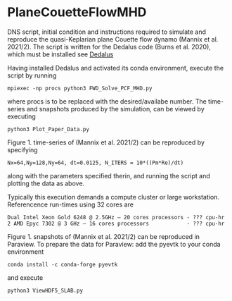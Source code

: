 # PlaneCouetteFlowMHD
DNS script, initial condition and instructions required to simulate and reproduce the quasi-Keplarian plane Couette flow dynamo (Mannix et al. 2021/2). The script is written for the Dedalus code (Burns et al. 2020), which must be installed see [Dedalus](https://dedalus-project.org)

Having installed Dedalus and activated its conda environment, execute the script by running

`mpiexec -np procs python3 FWD_Solve_PCF_MHD.py`

where procs is to be replaced with the desired/availabe number. The time-series and snapshots produced by the simulation, can be viewed by executing

`python3 Plot_Paper_Data.py`

Figure 1. time-series of (Mannix et al. 2021/2) can be reproduced by specifying 

`Nx=64,Ny=128,Ny=64, dt=0.0125, N_ITERS = 10*((Pm*Re)/dt)`

along with the parameters specified therin, and running the script and plotting the data as above. 

Typically this execution demands a compute cluster or large workstation. Referencence run-times using 32 cores are

```
Dual Intel Xeon Gold 6248 @ 2.5GHz – 20 cores processors - ??? cpu-hr
2 AMD Epyc 7302 @ 3 GHz – 16 cores processors            - ??? cpu-hr
```

Figure 1. snapshots of (Mannix et al. 2021/2) can be reproduced in Paraview. To prepare the data for Paraview: add the pyevtk to your conda environment

`conda install -c conda-forge pyevtk `

and execute

`python3 ViewHDF5_SLAB.py`


